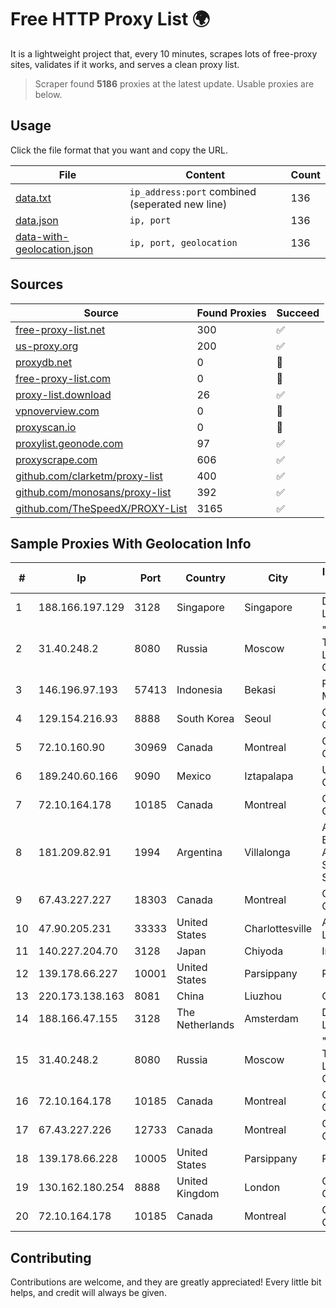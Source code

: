 
# Free HTTP Proxy List 🌍

It is a lightweight project that, every 10 minutes, scrapes lots of free-proxy sites, validates if it works, and serves a clean proxy list.


> Scraper found **5186** proxies at the latest update. Usable proxies are below.

## Usage

Click the file format that you want and copy the URL.


|File|Content|Count|
|----|-------|-----|
|[data.txt](https://raw.githubusercontent.com/themiralay/Proxy-List-World/master/data.txt)|`ip_address:port` combined (seperated new line)|136|
|[data.json](https://raw.githubusercontent.com/themiralay/Proxy-List-World/master/data.json)|`ip, port`|136|
|[data-with-geolocation.json](https://raw.githubusercontent.com/themiralay/Proxy-List-World/master/data-with-geolocation.json)|`ip, port, geolocation`|136|

## Sources

|Source|Found Proxies|Succeed|
|------|-------------|-------|
|[free-proxy-list.net](https://free-proxy-list.net)|300|✅|
|[us-proxy.org](https://www.us-proxy.org)|200|✅|
|[proxydb.net](http://proxydb.net)|0|🚫|
|[free-proxy-list.com](https://free-proxy-list.com/?page=&port=&type%5B%5D=http&type%5B%5D=https&up_time=0&search=Search)|0|🚫|
|[proxy-list.download](https://www.proxy-list.download/HTTP)|26|✅|
|[vpnoverview.com](https://vpnoverview.com/privacy/anonymous-browsing/free-proxy-servers)|0|🚫|
|[proxyscan.io](https://www.proxyscan.io)|0|🚫|
|[proxylist.geonode.com](https://proxylist.geonode.com/api/proxy-list?limit=300&page=1&sort_by=lastChecked&sort_type=desc&protocols=http,https)|97|✅|
|[proxyscrape.com](https://api.proxyscrape.com/v2/?request=displayproxies&protocol=http&timeout=10000&country=all&ssl=all&anonymity=all)|606|✅|
|[github.com/clarketm/proxy-list](https://raw.githubusercontent.com/clarketm/proxy-list/master/proxy-list-raw.txt)|400|✅|
|[github.com/monosans/proxy-list](https://raw.githubusercontent.com/monosans/proxy-list/main/proxies/http.txt)|392|✅|
|[github.com/TheSpeedX/PROXY-List](https://raw.githubusercontent.com/TheSpeedX/PROXY-List/master/http.txt)|3165|✅|


## Sample Proxies With Geolocation Info

|#|Ip|Port|Country|City|Internet Service Provider|
|-|--|----|-------|----|-------------------------|
|1|188.166.197.129|3128|Singapore|Singapore|DigitalOcean, LLC|
|2|31.40.248.2|8080|Russia|Moscow|"Cloud Technologies" LLC trading as Cloud.ru|
|3|146.196.97.193|57413|Indonesia|Bekasi|PT Maxindo Mitra Solusi|
|4|129.154.216.93|8888|South Korea|Seoul|Oracle Corporation|
|5|72.10.160.90|30969|Canada|Montreal|GloboTech Communications|
|6|189.240.60.166|9090|Mexico|Iztapalapa|Uninet S.A. de C.V.|
|7|72.10.164.178|10185|Canada|Montreal|GloboTech Communications|
|8|181.209.82.91|1994|Argentina|Villalonga|ARSAT - Empresa Argentina de Soluciones Satelitales S.A.|
|9|67.43.227.227|18303|Canada|Montreal|GloboTech Communications|
|10|47.90.205.231|33333|United States|Charlottesville|Alibaba.com LLC|
|11|140.227.204.70|3128|Japan|Chiyoda|InfoSphere|
|12|139.178.66.227|10001|United States|Parsippany|Packet Host, Inc.|
|13|220.173.138.163|8081|China|Liuzhou|Chinanet|
|14|188.166.47.155|3128|The Netherlands|Amsterdam|DigitalOcean, LLC|
|15|31.40.248.2|8080|Russia|Moscow|"Cloud Technologies" LLC trading as Cloud.ru|
|16|72.10.164.178|10185|Canada|Montreal|GloboTech Communications|
|17|67.43.227.226|12733|Canada|Montreal|GloboTech Communications|
|18|139.178.66.228|10005|United States|Parsippany|Packet Host, Inc.|
|19|130.162.180.254|8888|United Kingdom|London|Oracle Corporation|
|20|72.10.164.178|10185|Canada|Montreal|GloboTech Communications|



## Contributing

Contributions are welcome, and they are greatly appreciated! Every
little bit helps, and credit will always be given.

